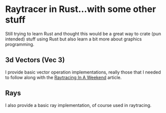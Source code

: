 # Raytracer in Rust...with some other stuff
Still trying to learn Rust and thought this would be a great way to crate (pun intended) stuff using
Rust but also learn a bit more about graphics programming.

## 3d Vectors (Vec 3)
I provide basic vector operation implementations, really those that I needed to follow along with
the [Raytracing In A Weekend](https://raytracing.github.io/books/RayTracingInOneWeekend.html) article.

## Rays
I also provide a basic ray implementation, of course used in raytracing.
